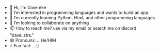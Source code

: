 - 👋 Hi, I’m Dave eke
- 👀 I’m interested in programming languages and wants to build an app
- 🌱 I’m currently learning Python, Html, and other programming languages
- 💞️ I’m looking to collaborate on anything
- 📫 How to reach me? use via my email or search me on discord "dave_strs."
- 😄 Pronouns: ...He/HIM
- ⚡ Fun fact: ...:)

<!---
DAVEBLOX/DAVEBLOX is a ✨ special ✨ repository because its `README.md` (this file) appears on your GitHub profile.
You can click the Preview link to take a look at your changes.
--->
